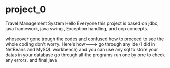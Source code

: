 # project_0
Travel Management System
Hello Everyone 
this project is based on jdbc, java framework, java swing , Exception handling, and oop concepts.

whoseover gone trough the codes and confused how to proceed to see the whole coding don't worry.
Here's how--->
go through any ide (I did in NetBeans and MySQL workbench) and you can use any sql to store your datas in your database 
go through all the programs 
run one by one to check any errors.
and final.java
